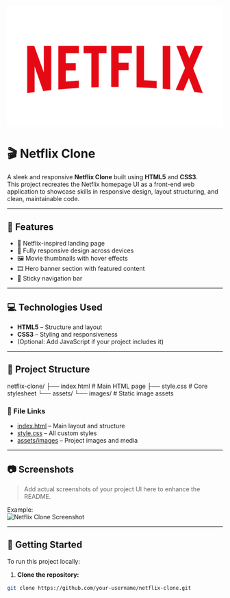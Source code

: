 <img src="netflix.png" />


# 🎬 Netflix Clone

A sleek and responsive **Netflix Clone** built using **HTML5** and **CSS3**.  
This project recreates the Netflix homepage UI as a front-end web application to showcase skills in responsive design, layout structuring, and clean, maintainable code.

---

## 🚀 Features

- 🎥 Netflix-inspired landing page
- 📱 Fully responsive design across devices
- 🖼️ Movie thumbnails with hover effects
- 🎞️ Hero banner section with featured content
- 📌 Sticky navigation bar

---

## 💻 Technologies Used

- **HTML5** – Structure and layout
- **CSS3** – Styling and responsiveness
- (Optional: Add JavaScript if your project includes it)

---

## 📁 Project Structure

netflix-clone/
├── index.html # Main HTML page
├── style.css # Core stylesheet
└── assets/
└── images/ # Static image assets


### 🔗 File Links

- [index.html](./index.html) – Main layout and structure
- [style.css](./style.css) – All custom styles
- [assets/images](./assets/images) – Project images and media

---

## 📷 Screenshots

> Add actual screenshots of your project UI here to enhance the README.

Example:  
![Netflix Clone Screenshot](assets/images/screenshot.png)

---

## 🚀 Getting Started

To run this project locally:

1. **Clone the repository:**

```bash
git clone https://github.com/your-username/netflix-clone.git

